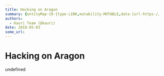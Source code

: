 ```yaml
---
title: Hacking on Aragon
summary: {entityMap-{0-{type-LINK,mutability-MUTABLE,data-{url-https-//gist.github.com/izqui/2a02c337aafa225c403de9c988cb78a0},1-{type-LINK,mutability-MUTABLE,data-{url-https-//github.com/aragon/aragon-apps},2-{type-LINK,mutability-MUTABLE,data-{url-http-//reactivex.io/rxjs/},3-{type-LINK,mutability-MUTABLE,data-{url-https-//github.com/aragon/aragon.js/blob/master/docs/APP.md},4-{type-LINK,mutability-MUTABLE,data-{url-https-//github.com/aragon/aragonOS/blob/docs/docs/aragonOS.md-51-forwarding-and-transac
authors:
  - Kauri Team (@kauri)
date: 2018-05-03
some_url: 
---
```


# Hacking on Aragon


undefined